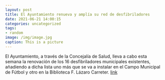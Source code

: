 ```yaml
---
layout: post
title: El Ayuntamiento renueva y amplía su red de desfibriladores
date: 2021-06-21 14:00:15
categories: uncategorized
tags:
- random
image: /img/image.jpg
caption: This is a picture
---
```

El Ayuntamiento, a través de la Concejalía de Salud, lleva a cabo esta semana la renovación de los 16 desfibriladores municipales existentes, añadiendo a dicha lista uno más que se va a instalar en el Campo Municipal de Fútbol y otro en la Biblioteca F. Lázaro Carreter.  [link](https://www.ayto-villacanada.es/noticias/el-ayuntamiento-renueva-y-amplia-su-red-de-desfibriladores/)
